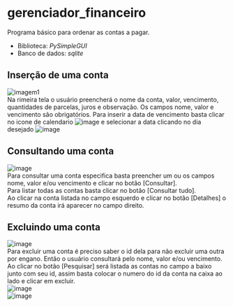 # gerenciador_financeiro

Programa básico para ordenar as contas a pagar. 
* Biblioteca: _PySimpleGUI_ 
* Banco de dados: _sqlite_

## Inserção de uma conta
![imagem1](https://user-images.githubusercontent.com/66915867/160293975-4b48accc-974e-42f8-a494-d156d457be07.PNG) \
Na rimeira tela o usuário preencherá o nome da conta, valor, vencimento, quantidades de parcelas, juros e observação. 
Os campos nome, valor e vencimento são obrigatórios.
Para inserir a data de vencimento basta clicar no icone de calendario ![image](https://user-images.githubusercontent.com/66915867/160294161-39c327c5-6e33-4fb8-b082-b7ca118017cc.png) 
e selecionar a data clicando no dia desejado
![image](https://user-images.githubusercontent.com/66915867/160294719-6c30f991-d551-4c70-99b6-a107ddcb425b.png) 

## Consultando uma conta
![image](https://user-images.githubusercontent.com/66915867/160294053-915e5054-d401-4316-b7d9-9ba4370b0a66.png) \
Para consultar uma conta especifica basta preencher um ou os campos nome, valor e/ou vencimento e clicar no botão [Consultar]. \
Para listar todas as contas basta clicar no botão [Consultar tudo]. \
Ao clicar na conta listada no campo esquerdo e clicar no botão [Detalhes] o resumo da conta irá aparecer no campo direito.

## Excluindo uma conta
![image](https://user-images.githubusercontent.com/66915867/160295177-7a817d71-a685-431f-b843-66ad2eccb8a9.png) \
Para excluir uma conta é preciso saber o id dela para não excluir uma outra por engano. Então o usuário consultará pelo nome, valor e/ou vencimento. \
Ao clicar no botão [Pesquisar] será listada as contas no campo a baixo junto com seu id, assim basta colocar o numero do id da conta na caixa ao lado e clicar em excluir.
\
![image](https://user-images.githubusercontent.com/66915867/160295307-bdefe368-fd5e-4088-bb5f-15a3095e0a4b.png)
\
![image](https://user-images.githubusercontent.com/66915867/160295349-0b0e4cf6-39fb-4907-b55a-cdf5381a7194.png)
